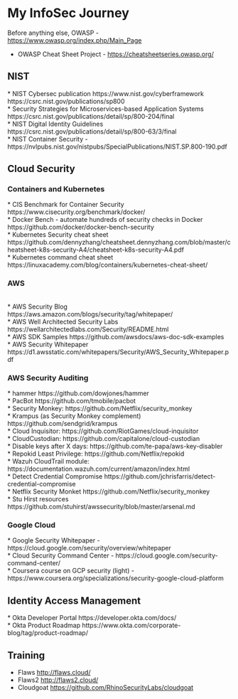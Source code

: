 # My InfoSec Journey

Before anything else, OWASP - https://www.owasp.org/index.php/Main_Page </br>
* OWASP Cheat Sheet Project - https://cheatsheetseries.owasp.org/ </br>

<h2> NIST </h2>  
* NIST Cybersec publication https://www.nist.gov/cyberframework https://csrc.nist.gov/publications/sp800 </br> 
* Security Strategies for Microservices-based Application Systems https://csrc.nist.gov/publications/detail/sp/800-204/final </br>
* NIST Digital Identity Guidelines https://csrc.nist.gov/publications/detail/sp/800-63/3/final </br>
* NIST Container Security - https://nvlpubs.nist.gov/nistpubs/SpecialPublications/NIST.SP.800-190.pdf </br>

 <h2> Cloud Security </h2> 
 
 <h3> Containers and Kubernetes </h3>
 * CIS Benchmark for Container Security https://www.cisecurity.org/benchmark/docker/ </br>
 * Docker Bench - automate hundreds of security checks in Docker  https://github.com/docker/docker-bench-security </br>
 * Kubernetes Security cheat sheet https://github.com/dennyzhang/cheatsheet.dennyzhang.com/blob/master/cheatsheet-k8s-security-A4/cheatsheet-k8s-security-A4.pdf </br>
 * Kubernetes command cheat sheet https://linuxacademy.com/blog/containers/kubernetes-cheat-sheet/ </br>
 
 <h3> AWS </h3> </br>
 * AWS Security Blog  https://aws.amazon.com/blogs/security/tag/whitepaper/ </br>
 * AWS Well Architected Security Labs  https://wellarchitectedlabs.com/Security/README.html </br>
 * AWS SDK Samples  https://github.com/awsdocs/aws-doc-sdk-examples </br>
 * AWS Security Whitepaper https://d1.awsstatic.com/whitepapers/Security/AWS_Security_Whitepaper.pdf </br>
 
 <h3> AWS Security Auditing </h3>
*  hammer https://github.com/dowjones/hammer </br>
*  PacBot https://github.com/tmobile/pacbot </br>
*  Security Monkey: https://github.com/Netflix/security_monkey</br>
*  Krampus (as Security Monkey complement) https://github.com/sendgrid/krampus</br>
*  Cloud Inquisitor: https://github.com/RiotGames/cloud-inquisitor</br>
*  CloudCustodian: https://github.com/capitalone/cloud-custodian</br>
*  Disable keys after X days: https://github.com/te-papa/aws-key-disabler</br>
*  Repokid Least Privilege: https://github.com/Netflix/repokid</br>
*  Wazuh CloudTrail module: https://documentation.wazuh.com/current/amazon/index.html</br>
*  Detect Credential Compromise https://github.com/jchrisfarris/detect-credential-compromise</br>
*  Netflix Security Monket https://github.com/Netflix/security_monkey </br>
*  Stu Hirst resources https://github.com/stuhirst/awssecurity/blob/master/arsenal.md </br>
   
<h3> Google Cloud </h3>
 * Google Security Whitepaper - https://cloud.google.com/security/overview/whitepaper </br>
 * Cloud Security Command Center - https://cloud.google.com/security-command-center/ </br>
 * Coursera course on GCP security (light) - https://www.coursera.org/specializations/security-google-cloud-platform </br>

<h2> Identity Access Management </h2>
 * Okta Developer Portal https://developer.okta.com/docs/ </br>
 * Okta Product Roadmap https://www.okta.com/corporate-blog/tag/product-roadmap/ </br>

<h2> Training </h2>

* Flaws http://flaws.cloud/ </br>
* Flaws2 http://flaws2.cloud/
* Cloudgoat https://github.com/RhinoSecurityLabs/cloudgoat



